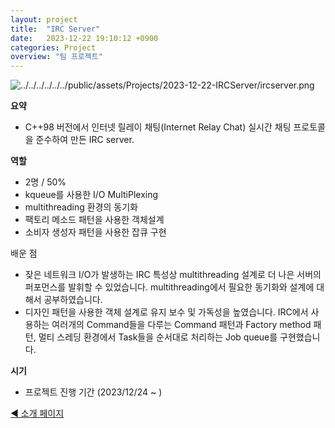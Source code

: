 ```yaml
---
layout: project
title:  "IRC Server"
date:   2023-12-22 19:10:12 +0900
categories: Project
overview: "팀 프로젝트"
---
```


![../../../../../../public/assets/Projects/2023-12-22-IRCServer/ircserver.png](../../../../../../public/assets/Projects/2023-12-22-IRCServer/ircserver.png)

**요약**

- C++98 버전에서 인터넷 릴레이 채팅(Internet Relay Chat) 실시간 채팅 프로토콜을 준수하여 만든 IRC server.

**역할**

- 2명 / 50%
- kqueue를 사용한 I/O MultiPlexing
- multithreading 환경의 동기화
- 팩토리 메소드 패턴을 사용한 객체설계
- 소비자 생성자 패턴을 사용한 잡큐 구현

배운 점

- 잦은 네트워크 I/O가 발생하는 IRC 특성상 multithreading 설계로 더 나은 서버의 퍼포먼스를 발휘할 수 있었습니다. multithreading에서 필요한 동기화와 설계에 대해서 공부하였습니다.
- 디자인 패턴을 사용한 객체 설계로 유지 보수 및 가독성을 높였습니다. IRC에서 사용하는 여러개의 Command들을 다루는 Command 패턴과 Factory method 패턴, 멀티 스레딩 환경에서 Task들을 순서대로 처리하는 Job queue를 구현했습니다.

**시기**

- 프로젝트 진행 기간 (2023/12/24 ~ )

[](https://github.com/kimwoo123/IRC)

[◀ 소개 페이지](https://kimwooseok.com/about/)